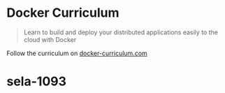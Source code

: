 Docker Curriculum
===

> Learn to build and deploy your distributed applications easily to the cloud with Docker

Follow the curriculum on [docker-curriculum.com](https://docker-curriculum.com/)
# sela-1093
